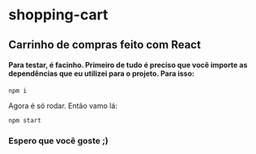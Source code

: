 # shopping-cart

## Carrinho de compras feito com React

#### Para testar, é facinho. Primeiro de tudo é preciso que você importe as dependências que eu utilizei para o projeto. Para isso: 

```
npm i
```

Agora é só rodar. Então vamo lá:

```
npm start
```

### Espero que você goste ;)